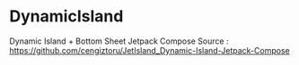 # DynamicIsland
Dynamic Island + Bottom Sheet Jetpack Compose
Source : https://github.com/cengiztoru/JetIsland_Dynamic-Island-Jetpack-Compose
